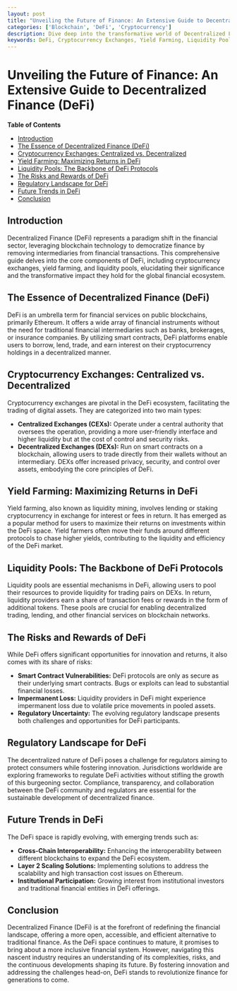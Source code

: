 ```yaml
---
layout: post
title: "Unveiling the Future of Finance: An Extensive Guide to Decentralized Finance (DeFi)"
categories: ['Blockchain', 'DeFi', 'Cryptocurrency']
description: Dive deep into the transformative world of Decentralized Finance (DeFi), exploring the intricacies of cryptocurrency exchanges, yield farming, and liquidity pools, and their pivotal role in reshaping the financial landscape.
keywords: DeFi, Cryptocurrency Exchanges, Yield Farming, Liquidity Pools, Blockchain Technology
---
```


# Unveiling the Future of Finance: An Extensive Guide to Decentralized Finance (DeFi)

**Table of Contents**

- [Introduction](#introduction)
- [The Essence of Decentralized Finance (DeFi)](#the-essence-of-decentralized-finance-defi)
- [Cryptocurrency Exchanges: Centralized vs. Decentralized](#cryptocurrency-exchanges-centralized-vs-decentralized)
- [Yield Farming: Maximizing Returns in DeFi](#yield-farming-maximizing-returns-in-defi)
- [Liquidity Pools: The Backbone of DeFi Protocols](#liquidity-pools-the-backbone-of-defi-protocols)
- [The Risks and Rewards of DeFi](#the-risks-and-rewards-of-defi)
- [Regulatory Landscape for DeFi](#regulatory-landscape-for-defi)
- [Future Trends in DeFi](#future-trends-in-defi)
- [Conclusion](#conclusion)

## Introduction

Decentralized Finance (DeFi) represents a paradigm shift in the financial sector, leveraging blockchain technology to democratize finance by removing intermediaries from financial transactions. This comprehensive guide delves into the core components of DeFi, including cryptocurrency exchanges, yield farming, and liquidity pools, elucidating their significance and the transformative impact they hold for the global financial ecosystem.

## The Essence of Decentralized Finance (DeFi)

DeFi is an umbrella term for financial services on public blockchains, primarily Ethereum. It offers a wide array of financial instruments without the need for traditional financial intermediaries such as banks, brokerages, or insurance companies. By utilizing smart contracts, DeFi platforms enable users to borrow, lend, trade, and earn interest on their cryptocurrency holdings in a decentralized manner.

## Cryptocurrency Exchanges: Centralized vs. Decentralized

Cryptocurrency exchanges are pivotal in the DeFi ecosystem, facilitating the trading of digital assets. They are categorized into two main types:

- **Centralized Exchanges (CEXs):** Operate under a central authority that oversees the operation, providing a more user-friendly interface and higher liquidity but at the cost of control and security risks.
- **Decentralized Exchanges (DEXs):** Run on smart contracts on a blockchain, allowing users to trade directly from their wallets without an intermediary. DEXs offer increased privacy, security, and control over assets, embodying the core principles of DeFi.

## Yield Farming: Maximizing Returns in DeFi

Yield farming, also known as liquidity mining, involves lending or staking cryptocurrency in exchange for interest or fees in return. It has emerged as a popular method for users to maximize their returns on investments within the DeFi space. Yield farmers often move their funds around different protocols to chase higher yields, contributing to the liquidity and efficiency of the DeFi market.

## Liquidity Pools: The Backbone of DeFi Protocols

Liquidity pools are essential mechanisms in DeFi, allowing users to pool their resources to provide liquidity for trading pairs on DEXs. In return, liquidity providers earn a share of transaction fees or rewards in the form of additional tokens. These pools are crucial for enabling decentralized trading, lending, and other financial services on blockchain networks.

## The Risks and Rewards of DeFi

While DeFi offers significant opportunities for innovation and returns, it also comes with its share of risks:

- **Smart Contract Vulnerabilities:** DeFi protocols are only as secure as their underlying smart contracts. Bugs or exploits can lead to substantial financial losses.
- **Impermanent Loss:** Liquidity providers in DeFi might experience impermanent loss due to volatile price movements in pooled assets.
- **Regulatory Uncertainty:** The evolving regulatory landscape presents both challenges and opportunities for DeFi participants.

## Regulatory Landscape for DeFi

The decentralized nature of DeFi poses a challenge for regulators aiming to protect consumers while fostering innovation. Jurisdictions worldwide are exploring frameworks to regulate DeFi activities without stifling the growth of this burgeoning sector. Compliance, transparency, and collaboration between the DeFi community and regulators are essential for the sustainable development of decentralized finance.

## Future Trends in DeFi

The DeFi space is rapidly evolving, with emerging trends such as:

- **Cross-Chain Interoperability:** Enhancing the interoperability between different blockchains to expand the DeFi ecosystem.
- **Layer 2 Scaling Solutions:** Implementing solutions to address the scalability and high transaction cost issues on Ethereum.
- **Institutional Participation:** Growing interest from institutional investors and traditional financial entities in DeFi offerings.

## Conclusion

Decentralized Finance (DeFi) is at the forefront of redefining the financial landscape, offering a more open, accessible, and efficient alternative to traditional finance. As the DeFi space continues to mature, it promises to bring about a more inclusive financial system. However, navigating this nascent industry requires an understanding of its complexities, risks, and the continuous developments shaping its future. By fostering innovation and addressing the challenges head-on, DeFi stands to revolutionize finance for generations to come.
